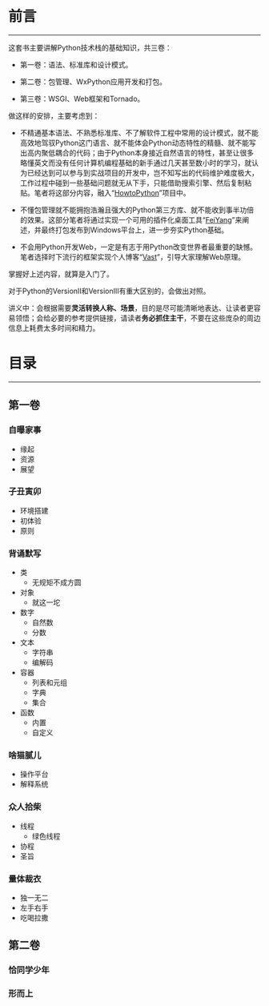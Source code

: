 # 前言 #
---
这套书主要讲解Python技术栈的基础知识，共三卷：

- 第一卷：语法、标准库和设计模式。

- 第二卷：包管理、WxPython应用开发和打包。

- 第三卷：WSGI、Web框架和Tornado。

做这样的安排，主要考虑到：

- 不精通基本语法、不熟悉标准库、不了解软件工程中常用的设计模式，就不能高效地驾驭Python这门语言、就不能体会Python动态特性的精髓、就不能写出高内聚低耦合的代码；由于Python本身接近自然语言的特性，甚至让很多略懂英文而没有任何计算机编程基础的新手通过几天甚至数小时的学习，就认为已经达到可以参与到实战项目的开发中，岂不知写出的代码维护难度极大，工作过程中碰到一些基础问题就无从下手，只能借助搜索引擎、然后复制粘贴。笔者将这部分内容，融入“[HowtoPython](https://github.com/nagexiucai/howtopython "HowtoPython")”项目中。

- 不懂包管理就不能拥抱浩瀚且强大的Python第三方库、就不能收到事半功倍的效果。这部分笔者将通过实现一个可用的插件化桌面工具“[FeiYang](https://github.com/nagexiucai/feiyang "FeiYang")”来阐述，并最终打包发布到Windows平台上，进一步夯实Python基础。

- 不会用Python开发Web，一定是有志于用Python改变世界者最重要的缺憾。笔者选择时下流行的框架实现个人博客“[Vast](https://github.com/nagexiucai/vast "Vast")”，引导大家理解Web原理。

掌握好上述内容，就算是入门了。

对于Python的VersionII和VersionIII有重大区别的，会做出对照。

讲义中：会根据需要**灵活转换人称、场景**，目的是尽可能清晰地表达、让读者更容易领悟；会给必要的参考提供链接，请读者**务必抓住主干**，不要在这些庞杂的周边信息上耗费太多时间和精力。

# 目录 #
---
## 第一卷 ##
### 自曝家事 ###
- 缘起
- 资源
- 展望
### 子丑寅卯 ###
- 环境搭建
- 初体验
- 原则
### 背诵默写 ###
- 类
  - 无规矩不成方圆
- 对象
  - 就这一坨
- 数字
  - 自然数
  - 分数
- 文本
  - 字符串
  - 编解码
- 容器
  - 列表和元组
  - 字典
  - 集合
- 函数
  - 内置
  - 自定义
### 啥猫腻儿 ###
- 操作平台
- 解释系统
### 众人拾柴 ###
- 线程
  - 绿色线程
- 协程
- 圣旨
### 量体裁衣 ###
- 独一无二
- 左手右手
- 吃喝拉撒

## 第二卷 ##
### 恰同学少年 ###
### 形而上 ###
